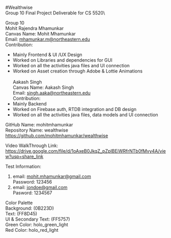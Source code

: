 #Wealthwise \
Group 10 Final Project Deliverable for CS 5520\


Group 10\
Mohit Rajendra Mhamunkar\
Canvas Name: Mohit Mhamunkar\
Email: mhamunkar.m@northeastern.edu\
Contribution:
- Mainly Frontend & UI /UX Design
- Worked on Libraries and dependencies for GUI
- Worked on all the activities java files and UI connection
- Worked on Asset creation through Adobe & Lottie Animations\
\
Aakash Singh\
Canvas Name: Aakash Singh\
Email: singh.aaka@northeastern.edu\
Contribution:
- Mainly Backend
- Worked on Firebase auth, RTDB integration and DB design
- Worked on all the activities java files, data models and UI connection

GitHub Name: mohitmhamunkar\
Repository Name: wealthwise\
https://github.com/mohitmhamunkar/wealthwise 

Video WalkThrough Link: https://drive.google.com/file/d/1oAxeB0JkqZ_pZpIBEiWRfrNTb0fMvy4A/view?usp=share_link 

Test Information:
1. 	email: mohit.mhamunkar@gmail.com\
	Password: 123456
2.	email: jondoe@gmail.com\
	Pasword: 1234567



Color Palette\
Background: (0B223D)\
Text: (FF8D45)\
UI & Secondary Text: (FF5757)\
Green Color: holo_green_light\
Red Color: holo_red_light
